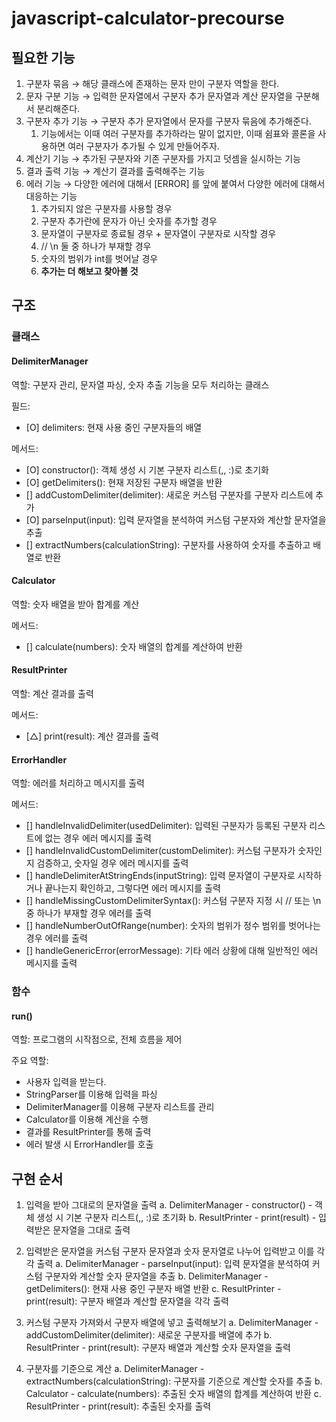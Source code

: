 # javascript-calculator-precourse

## 필요한 기능

1. 구분자 묶음 → 해당 클래스에 존재하는 문자 만이 구분자 역할을 한다.
2. 문자 구분 기능 → 입력한 문자열에서 구분자 추가 문자열과 계산 문자열을 구분해서 분리해준다.
3. 구분자 추가 기능 → 구분자 추가 문자열에서 문자를 구분자 묶음에 추가해준다.
   1. 기능에서는 이때 여러 구분자를 추가하라는 말이 없지만, 이때 쉼표와 콜론을 사용하면 여러 구분자가 추가될 수 있게 만들어주자.
4. 계산기 기능 → 추가된 구분자와 기존 구분자를 가지고 덧셈을 실시하는 기능
5. 결과 출력 기능 → 계산기 결과를 출력해주는 기능
6. 에러 기능 → 다양한 에러에 대해서 [ERROR] 를 앞에 붙여서 다양한 에러에 대해서 대응하는 기능
   1. 추가되지 않은 구분자를 사용할 경우
   2. 구분자 추가란에 문자가 아닌 숫자를 추가할 경우
   3. 문자열이 구분자로 종료될 경우 + 문자열이 구분자로 시작할 경우
   4. // \n 둘 중 하나가 부재할 경우
   5. 숫자의 범위가 int를 벗어날 경우
   6. **추가는 더 해보고 찾아볼 것**

## 구조

### 클래스

#### DelimiterManager

역할: 구분자 관리, 문자열 파싱, 숫자 추출 기능을 모두 처리하는 클래스

필드:

- [O] delimiters: 현재 사용 중인 구분자들의 배열

메서드:

- [O] constructor(): 객체 생성 시 기본 구분자 리스트(,, :)로 초기화
- [O] getDelimiters(): 현재 저장된 구분자 배열을 반환
- [] addCustomDelimiter(delimiter): 새로운 커스텀 구분자를 구분자 리스트에 추가
- [O] parseInput(input): 입력 문자열을 분석하여 커스텀 구분자와 계산할 문자열을 추출
- [] extractNumbers(calculationString): 구분자를 사용하여 숫자를 추출하고 배열로 반환

#### Calculator

역할: 숫자 배열을 받아 합계를 계산

메서드:

- [] calculate(numbers): 숫자 배열의 합계를 계산하여 반환

#### ResultPrinter

역할: 계산 결과를 출력

메서드:

- [△] print(result): 계산 결과를 출력

#### ErrorHandler

역할: 에러를 처리하고 메시지를 출력

메서드:

- [] handleInvalidDelimiter(usedDelimiter): 입력된 구분자가 등록된 구분자 리스트에 없는 경우 에러 메시지를 출력
- [] handleInvalidCustomDelimiter(customDelimiter): 커스텀 구분자가 숫자인지 검증하고, 숫자일 경우 에러 메시지를 출력
- [] handleDelimiterAtStringEnds(inputString): 입력 문자열이 구분자로 시작하거나 끝나는지 확인하고, 그렇다면 에러 메시지를 출력
- [] handleMissingCustomDelimiterSyntax(): 커스텀 구분자 지정 시 // 또는 \n 중 하나가 부재할 경우 에러를 출력
- [] handleNumberOutOfRange(number): 숫자의 범위가 정수 범위를 벗어나는 경우 에러를 출력
- [] handleGenericError(errorMessage): 기타 에러 상황에 대해 일반적인 에러 메시지를 출력

### 함수

#### run()

역할: 프로그램의 시작점으로, 전체 흐름을 제어

주요 역할:

- 사용자 입력을 받는다.
- StringParser를 이용해 입력을 파싱
- DelimiterManager를 이용해 구분자 리스트를 관리
- Calculator를 이용해 계산을 수행
- 결과를 ResultPrinter를 통해 출력
- 에러 발생 시 ErrorHandler를 호출

## 구현 순서

1. 입력을 받아 그대로의 문자열을 출력
   a. DelimiterManager - constructor() - 객체 생성 시 기본 구분자 리스트(,, :)로 초기화
   b. ResultPrinter - print(result) - 입력받은 문자열을 그대로 출력

2. 입력받은 문자열을 커스텀 구분자 문자열과 숫자 문자열로 나누어 입력받고 이를 각각 출력
   a. DelimiterManager - parseInput(input): 입력 문자열을 분석하여 커스텀 구분자와 계산할 숫자 문자열을 추출
   b. DelimiterManager - getDelimiters(): 현재 사용 중인 구분자 배열 반환
   c. ResultPrinter - print(result): 구분자 배열과 계산할 문자열을 각각 출력

3. 커스텀 구분자 가져와서 구분자 배열에 넣고 출력해보기
   a. DelimiterManager - addCustomDelimiter(delimiter): 새로운 구분자를 배열에 추가
   b. ResultPrinter - print(result): 구분자 배열과 계산할 숫자 문자열을 출력

4. 구분자를 기준으로 계산
   a. DelimiterManager - extractNumbers(calculationString): 구분자를 기준으로 계산할 숫자를 추출
   b. Calculator - calculate(numbers): 추출된 숫자 배열의 합계를 계산하여 반환
   c. ResultPrinter - print(result): 추출된 숫자를 출력
